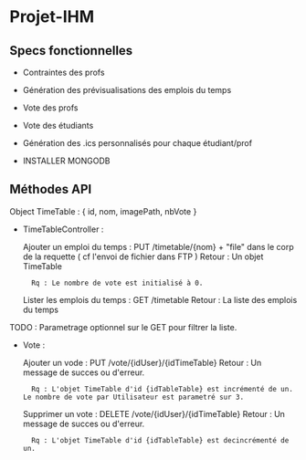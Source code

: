 # Projet-IHM

## Specs fonctionnelles

- Contraintes des profs
- Génération des prévisualisations des emplois du temps
- Vote des profs
- Vote des étudiants
- Génération des .ics personnalisés pour chaque étudiant/prof

- INSTALLER MONGODB

## Méthodes API

Object TimeTable : { id, nom, imagePath, nbVote }


- TimeTableController :

	Ajouter un emploi du temps :
		PUT /timetable/{nom} + "file" dans le corp de la requette ( cf l'envoi de fichier dans FTP )
		Retour : Un objet TimeTable 
		
		Rq : Le nombre de vote est initialisé à 0.
		
	Lister les emplois du temps :
		GET /timetable
		Retour : La liste des emplois du temps
		
TODO : Parametrage optionnel sur le GET pour filtrer la liste.
	
- Vote :

	Ajouter un vode :
		PUT /vote/{idUser}/{idTimeTable}
		Retour : Un message de succes ou d'erreur.
		
		Rq : L'objet TimeTable d'id {idTableTable} est incrémenté de un. Le nombre de vote par Utilisateur est parametré sur 3.
		
	Supprimer un vote :
		DELETE /vote/{idUser}/{idTimeTable}
		Retour : Un message de succes ou d'erreur.
		
		Rq : L'objet TimeTable d'id {idTableTable} est decincrémenté de un.
		
	
		





